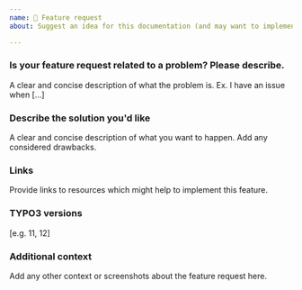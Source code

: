 ```yaml
---
name: 🚀 Feature request
about: Suggest an idea for this documentation (and may want to implement it 🙂)

---
```


### Is your feature request related to a problem? Please describe.

A clear and concise description of what the problem is. Ex. I have an issue when [...]

### Describe the solution you'd like

A clear and concise description of what you want to happen. Add any considered drawbacks.

### Links

Provide links to resources which might help to implement this feature.

### TYPO3 versions

[e.g. 11, 12]

### Additional context

Add any other context or screenshots about the feature request here.
